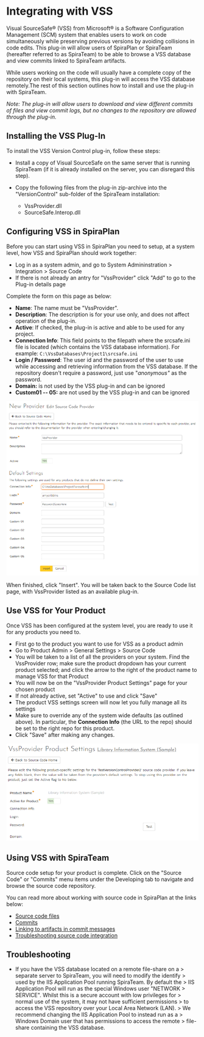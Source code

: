 # Integrating with VSS

Visual SourceSafe® (VSS) from Microsoft® is a Software Configuration Management (SCM) system that enables users to work on code simultaneously while preserving previous versions by avoiding collisions in code edits. This plug-in will allow users of SpiraPlan or SpiraTeam (hereafter referred to as SpiraTeam) to be able to browse a VSS database and view commits linked to SpiraTeam artifacts.

While users working on the code will usually have a complete copy of the repository on their local systems, this plug-in will access the VSS database remotely.The rest of this section outlines how to install and use the plug-in with SpiraTeam.

*Note: The plug-in will allow users to download and view different commits of files and view commit logs, but no changes to the repository are allowed through the plug-in.*

## Installing the VSS Plug-In 
To install the VSS Version Control plug-in, follow these steps:

-   Install a copy of Visual SourceSafe on the same server that is running SpiraTeam (if it is already installed on the server, you can disregard this step).
-   Copy the following files from the plug-in zip-archive into the "VersionControl" sub-folder of the SpiraTeam installation:

    -   VssProvider.dll
    -   SourceSafe.Interop.dll

## Configuring VSS in SpiraPlan
Before you can start using VSS in SpiraPlan you need to setup, at a system level, how VSS and SpiraPlan should work together: 

- Log in as a system admin, and go to System Admininstration > Integration > Source Code
- If there is not already an antry for "VssProvider" click "Add" to go to the Plug-in details page

Complete the form on this page as below:

-   **Name**: The name must be "VssProvider".
-   **Description**: The description is for your use only, and does not affect operation of the plug-in.
-   **Active**: If checked, the plug-in is active and able to be used for any project.
-   **Connection Info**: This field points to the filepath where the srcsafe.ini file is located (which contains the VSS database information). For example: `C:\VssDatabases\Project1\srcsafe.ini`
-   **Login / Password**: The user id and the password of the user to use while accessing and retrieving information from the VSS database. If the repository doesn't require a password, just use "*anonymous"* as the password.
-   **Domain:** is not used by the VSS plug-in and can be ignored
-   **Custom01 -- 05:** are not used by the VSS plug-in and can be ignored

![](img/Integrating_with_VSS_37.png)

When finished, click "Insert". You will be taken back to the Source Code list page, with VssProvider listed as an available plug-in.

## Use VSS for Your Product
Once VSS has been configured at the system level, you are ready to use it for any products you need to. 

- First go to the product you want to use for VSS as a product admin
- Go to Product Admin > General Settings > Source Code
- You will be taken to a list of all the providers on your system. Find the VssProvider row; make sure the product dropdown has your current product selected; and click the arrow to the right of the product name to manage VSS for that Product
- You will now be on the "VssProvider Product Settings" page for your chosen product
- If not already active, set "Active" to use and click "Save"
- The product VSS settings screen will now let you fully manage all its settings
- Make sure to override any of the system wide defaults (as outlined above). In particular, the **Connection Info** (the URL to the repo) should be set to the right repo for this product.
- Click "Save" after making any changes.

![](img/Integrating_with_VSS_38.png)


## Using VSS with SpiraTeam
Source code setup for your product is complete. Click on the "Source Code" or "Commits" menu items under the Developing tab to navigate and browse the source code repository.

You can read more about working with source code in SpiraPlan at the links below:

- [Source code files](../../Spira-User-Manual/Source-Code/#source-code-file-list)
- [Commits](../../Spira-User-Manual/Commits/#commit-list)
- [Linking to artifacts in commit messages](../../Spira-User-Manual/Commits/#linking-to-artifacts-in-commit-messages)
- [Troubleshooting source code integration](../../Spira-User-Manual/Source-Code/#troubleshooting-source-code-integration)


## Troubleshooting
- If you have the VSS database located on a remote file-share on a > separate server to SpiraTeam, you will need to modify the identify > used by the IIS Application Pool running SpiraTeam. By default the > IIS Application Pool will run as the special Windows user "NETWORK > SERVICE". Whilst this is a secure account with low privileges for > normal use of the system, it may not have sufficient permissions > to access the VSS repository over your Local Area Network (LAN). > We recommend changing the IIS Application Pool to instead run as a > Windows Domain user that has permissions to access the remote > file-share containing the VSS database.